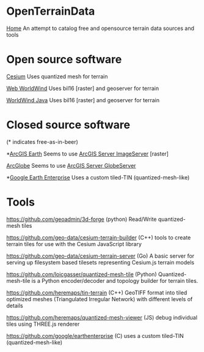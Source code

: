 # OpenTerrainData
[Home](./README.md) An attempt to catalog free and opensource terrain data sources and tools

# Open source software

[Cesium](https://github.com/AnalyticalGraphicsInc/cesium)
Uses quantized mesh for terrain

[Web WorldWind](https://worldwind.arc.nasa.gov/web/)
Uses bil16 [raster] and geoserver for terrain

[WorldWind Java](https://worldwind.arc.nasa.gov/java/)
Uses bil16 [raster] and geoserver for terrain

# Closed source software
(* indicates free-as-in-beer)

*[ArcGIS Earth](https://www.esri.com/en-us/arcgis/products/arcgis-earth)
Seems to use [ArcGIS Server ImageServer](https://elevation3d.arcgis.com/arcgis/rest/services/WorldElevation3D/Terrain3D/ImageServer) [raster]

[ArcGlobe](http://desktop.arcgis.com/en/arcmap/latest/extensions/3d-analyst/3d-analyst-and-arcglobe.htm)
Seems to use [ArcGIS Server GlobeServer](http://services.arcgisonline.com/arcgis/services/Elevation/USGS_Elevation_US/GlobeServer)

*[Google Earth Enterprise](https://github.com/google/earthenterprise/wiki/Google-Earth-Enterprise-Client-(EC))
Uses a custom tiled-TIN (quantized-mesh-like)

# Tools

https://github.com/geoadmin/3d-forge
(python) Read/Write quantized-mesh tiles

https://github.com/geo-data/cesium-terrain-builder
(C++) tools to create terrain tiles for use with the Cesium JavaScript library

https://github.com/geo-data/cesium-terrain-server
(Go) A basic server for serving up filesystem based tilesets representing Cesium.js terrain models

https://github.com/loicgasser/quantized-mesh-tile
(Python) Quantized-mesh-tile is a Python encoder/decoder and topology builder for terrain tiles.

https://github.com/heremaps/tin-terrain
(C++) GeoTIFF format into tiled optimized meshes (Triangulated Irregular Network) with different levels of details
 
https://github.com/heremaps/quantized-mesh-viewer
(JS) debug individual tiles using THREE.js renderer

https://github.com/google/earthenterprise
(C) uses a custom tiled-TIN (quantized-mesh-like) 
